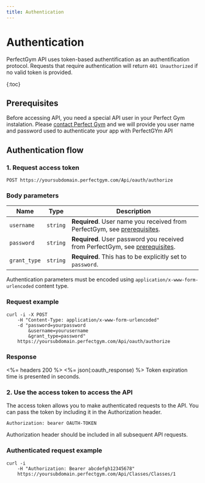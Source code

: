 ```yaml
---
title: Authentication
---
```


# Authentication

PerfectGym API uses token-based authentification as an authentification protocol. 
Requests that require authentication will return `401 Unauthorized` if no valid token
is provided. 

{:toc}


## <a name="prerequisites"></a>Prerequisites

Before accessing API, you need a special API user in your Perfect Gym instalation. 
Please [contact Perfect Gym](mailto:pomoc@perfectgym.com) and we will provide you user name
and password used to authenticate your app with PerfectGYm API



## Authentication flow

### 1. Request access token

	POST https://yoursubdomain.perfectgym.com/Api/oauth/authorize


### Body parameters

Name | Type | Description
-----|------|--------------
`username`  |`string` | **Required**. User name you received from PerfectGym, see [prerequisites](#prerequisites).
`password`  |`string` | **Required**. User password you received from PerfectGym, see [prerequisites](#prerequisites).
`grant_type`|`string` | **Required**. This has to be explicitly set to `password`.

Authentication parameters must be encoded using `application/x-www-form-urlencoded` content type.


### Request example

``` command-line
curl -i -X POST 
	-H "Content-Type: application/x-www-form-urlencoded" 
	-d "password=yourpassword
		&username=yourusername
		&grant_type=password" 
	https://yoursubdomain.perfectgym.com/Api/oauth/authorize
```


### Response

<%= headers 200 %>
<%= json(:oauth_response) %>
Token expiration time is presented in seconds.



### 2. Use the access token to access the API

The access token allows you to make authenticated requests to the API. 
You can pass the token by including it in the Authorization header.

	Authorization: bearer OAUTH-TOKEN

Authorization header should be included in all subsequent API requests.


### Authenticated request example

``` command-line
curl -i 
	-H "Authorization: Bearer abcdefgh12345678" 	
	https://yoursubdomain.perfectgym.com/Api/Classes/Classes/1
```




